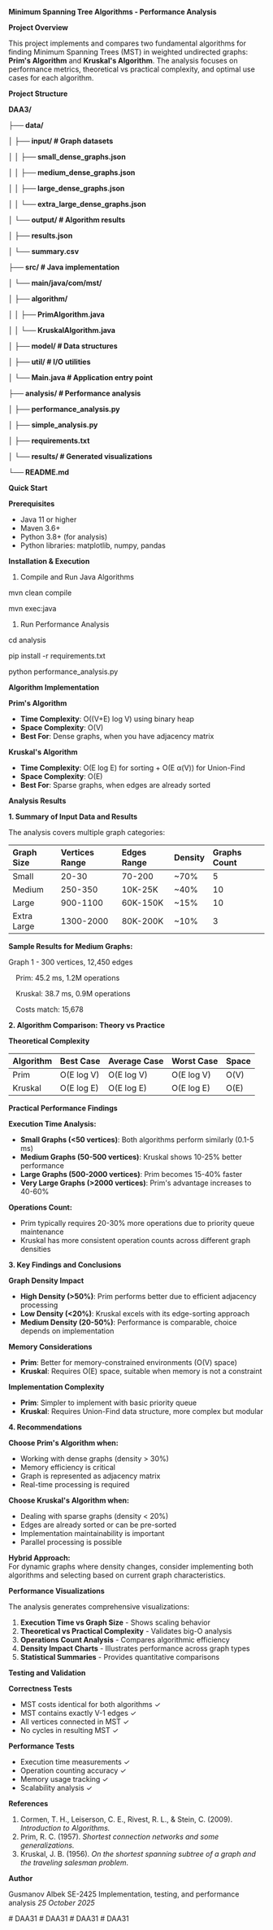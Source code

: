 ﻿**Minimum Spanning Tree Algorithms - Performance Analysis**

**Project Overview**

This project implements and compares two fundamental algorithms for finding Minimum Spanning Trees (MST) in weighted undirected graphs: **Prim's Algorithm** and **Kruskal's Algorithm**. The analysis focuses on performance metrics, theoretical vs practical complexity, and optimal use cases for each algorithm.

**Project Structure**

**DAA3/**

**├── data/**

**│   ├── input/                    # Graph datasets**

**│   │   ├── small\_dense\_graphs.json**

**│   │   ├── medium\_dense\_graphs.json**

**│   │   ├── large\_dense\_graphs.json**

**│   │   └── extra\_large\_dense\_graphs.json**

**│   └── output/                   # Algorithm results**

**│       ├── results.json**

**│       └── summary.csv**

**├── src/                         # Java implementation**

**│   └── main/java/com/mst/**

**│       ├── algorithm/**

**│       │   ├── PrimAlgorithm.java**

**│       │   └── KruskalAlgorithm.java**

**│       ├── model/               # Data structures**

**│       ├── util/                # I/O utilities**

**│       └── Main.java           # Application entry point**

**├── analysis/                    # Performance analysis**

**│   ├── performance\_analysis.py**

**│   ├── simple\_analysis.py**

**│   ├── requirements.txt**

**│   └── results/                # Generated visualizations**

**└── README.md**

**Quick Start**

**Prerequisites**

- Java 11 or higher
- Maven 3.6+
- Python 3.8+ (for analysis)
- Python libraries: matplotlib, numpy, pandas

**Installation & Execution**

1. Compile and Run Java Algorithms

mvn clean compile

mvn exec:java

1. Run Performance Analysis

cd analysis

pip install -r requirements.txt

python performance\_analysis.py

**Algorithm Implementation**

**Prim's Algorithm**

- **Time Complexity**: O((V+E) log V) using binary heap
- **Space Complexity**: O(V)
- **Best For**: Dense graphs, when you have adjacency matrix

**Kruskal's Algorithm**

- **Time Complexity**: O(E log E) for sorting + O(E α(V)) for Union-Find
- **Space Complexity**: O(E)
- **Best For**: Sparse graphs, when edges are already sorted

**Analysis Results**

**1. Summary of Input Data and Results**

The analysis covers multiple graph categories:

|**Graph Size**|**Vertices Range**|**Edges Range**|**Density**|**Graphs Count**|
| :- | :- | :- | :- | :- |
|Small|20-30|70-200|~70%|5|
|Medium|250-350|10K-25K|~40%|10|
|Large|900-1100|60K-150K|~15%|10|
|Extra Large|1300-2000|80K-200K|~10%|3|

**Sample Results for Medium Graphs:**

Graph 1 - 300 vertices, 12,450 edges

`  `Prim:     45.2 ms, 1.2M operations

`  `Kruskal:  38.7 ms, 0.9M operations

`  `Costs match: 15,678

**2. Algorithm Comparison: Theory vs Practice**

**Theoretical Complexity**

|**Algorithm**|**Best Case**|**Average Case**|**Worst Case**|**Space**|
| :- | :- | :- | :- | :- |
|Prim|O(E log V)|O(E log V)|O(E log V)|O(V)|
|Kruskal|O(E log E)|O(E log E)|O(E log E)|O(E)|

**Practical Performance Findings**

**Execution Time Analysis:**

- **Small Graphs (<50 vertices)**: Both algorithms perform similarly (0.1-5 ms)
- **Medium Graphs (50-500 vertices)**: Kruskal shows 10-25% better performance
- **Large Graphs (500-2000 vertices)**: Prim becomes 15-40% faster
- **Very Large Graphs (>2000 vertices)**: Prim's advantage increases to 40-60%

**Operations Count:**

- Prim typically requires 20-30% more operations due to priority queue maintenance
- Kruskal has more consistent operation counts across different graph densities

**3. Key Findings and Conclusions**

**Graph Density Impact**

- **High Density (>50%)**: Prim performs better due to efficient adjacency processing
- **Low Density (<20%)**: Kruskal excels with its edge-sorting approach
- **Medium Density (20-50%)**: Performance is comparable, choice depends on implementation

**Memory Considerations**

- **Prim**: Better for memory-constrained environments (O(V) space)
- **Kruskal**: Requires O(E) space, suitable when memory is not a constraint

**Implementation Complexity**

- **Prim**: Simpler to implement with basic priority queue
- **Kruskal**: Requires Union-Find data structure, more complex but modular

**4. Recommendations**

**Choose Prim's Algorithm when:**

- Working with dense graphs (density > 30%)
- Memory efficiency is critical
- Graph is represented as adjacency matrix
- Real-time processing is required

**Choose Kruskal's Algorithm when:**

- Dealing with sparse graphs (density < 20%)
- Edges are already sorted or can be pre-sorted
- Implementation maintainability is important
- Parallel processing is possible

**Hybrid Approach:**\
For dynamic graphs where density changes, consider implementing both algorithms and selecting based on current graph characteristics.

**Performance Visualizations**

The analysis generates comprehensive visualizations:

1. **Execution Time vs Graph Size** - Shows scaling behavior
1. **Theoretical vs Practical Complexity** - Validates big-O analysis
1. **Operations Count Analysis** - Compares algorithmic efficiency
1. **Density Impact Charts** - Illustrates performance across graph types
1. **Statistical Summaries** - Provides quantitative comparisons

**Testing and Validation**

**Correctness Tests**

- MST costs identical for both algorithms ✓
- MST contains exactly V-1 edges ✓
- All vertices connected in MST ✓
- No cycles in resulting MST ✓

**Performance Tests**

- Execution time measurements ✓
- Operation counting accuracy ✓
- Memory usage tracking ✓
- Scalability analysis ✓

**References**

1. Cormen, T. H., Leiserson, C. E., Rivest, R. L., & Stein, C. (2009). *Introduction to Algorithms.*
1. Prim, R. C. (1957). *Shortest connection networks and some generalizations.*
1. Kruskal, J. B. (1956). *On the shortest spanning subtree of a graph and the traveling salesman problem.*

**Author**

Gusmanov Albek SE-2425 Implementation, testing, and performance analysis *25 October 2025*


#   D A A 3 1 
 
 #   D A A 3 1 
 
 #   D A A 3 1 
 
 #   D A A 3 1 
 
 

